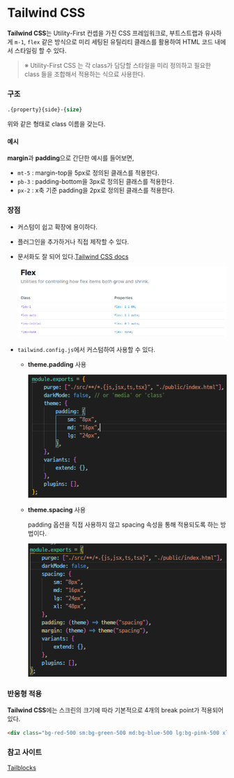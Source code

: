 # Tailwind CSS

**Tailwind CSS**는 Utility-First 컨셉을 가진 CSS 프레임워크로, 부트스트랩과 유사하게 `m-1`, `flex` 같은 방식으로 미리 세팅된 유틸리티 클래스를 활용하여 HTML 코드 내에서 스타일링 할 수 있다.

> ※ Utility-First CSS 는 각 class가 담당할 스타일을 미리 정의하고 필요한 class 들을 조합해서 적용하는 식으료 사용한다.



### 구조

```css
.{property}{side}-{size}
```

위와 같은 형태로 class 이름을 갖는다.



#### 예시

**margin**과 **padding**으로 간단한 예시를 들어보면,

- `mt-5` : margin-top을 5px로 정의된 클래스를 적용한다.
- `pb-3` : padding-bottom을 3px로 정의된 클래스를 적용한다.
- `px-2` : x축 기준 padding을 2px로 정의된 클래스를 적용한다.



### 장점

- 커스텀이 쉽고 확장에 용이하다.

- 플러그인을 추가하거나 직접 제작할 수 있다.

- 문서화도 잘 되어 있다.[Tailwind CSS docs](https://tailwindcss.com/docs)

  ![image-20210819092342897](../Images/tailwindCSS1.png) 

- `tailwind.config.js`에서 커스텀하여 사용할 수 있다.

  - **theme.padding** 사용

    ![image-20210819092706533](../Images/tailwindCSS2.png) 

  - **theme.spacing** 사용

    padding 옵션을 직접 사용하지 않고 spacing 속성을 통해 적용되도록 하는 방법이다.

    ![image-20210819092924884](../Images/tailwindCSS3.png) 



### 반응형 적용

**Tailwind CSS**에는 스크린의 크기에 따라 기본적으로 4개의 break point가 적용되어 있다.

```html
<div class="bg-red-500 sm:bg-green-500 md:bg-blue-500 lg:bg-pink-500 xl:bg-black w-20 h-20"></div>
```





### 참고 사이트

[Tailblocks](https://tailblocks.cc/)